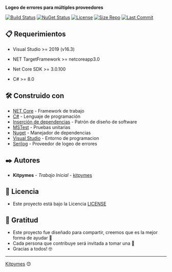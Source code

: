 ﻿**Logeo de errores para múltiples proveedores**

[![Build Status](https://github.com/kitpymes/template-netcore-logger/workflows/Logger/badge.svg)](https://github.com/kitpymes/template-netcore-logger/actions) [![NuGet Status](https://img.shields.io/nuget/v/Kitpymes.Core.Logger)](https://www.nuget.org/packages/Kitpymes.Core.Logger/) [![License](https://img.shields.io/github/license/kitpymes/template-netcore-logger)](https://github.com/kitpymes/template-netcore-logger/blob/master/docs/LICENSE.txt) [![Size Repo](https://img.shields.io/github/repo-size/kitpymes/template-netcore-logger)](https://github.com/kitpymes/template-netcore-logger/) [![Last Commit](https://img.shields.io/github/last-commit/kitpymes/template-netcore-logger)](https://github.com/kitpymes/template-netcore-logger/)

## 📋 Requerimientos 

* Visual Studio >= 2019 (v16.3)

* NET TargetFramework >= netcoreapp3.0

* Net Core SDK >= 3.0.100

* C# >= 8.0

## 🛠️ Construido con 

* [NET Core](https://dotnet.microsoft.com/download) - Framework de trabajo
* [C#](https://docs.microsoft.com/es-es/dotnet/csharp/) - Lenguaje de programación
* [Inserción de dependencias](https://docs.microsoft.com/es-es/aspnet/core/fundamentals/dependency-injection?view=aspnetcore-3.0) - Patrón de diseño de software
* [MSTest](https://docs.microsoft.com/es-es/dotnet/core/testing/unit-testing-with-mstest) - Pruebas unitarias
* [Nuget](https://www.nuget.org/) - Manejador de dependencias
* [Visual Studio](https://visualstudio.microsoft.com/) - Entorno de programacion
* [Serilog](https://serilog.net/) - Proveedor de logeo de errores


## ✒️ Autores 

* **Kitpymes** - *Trabajo Inicial* - [kitpymes](https://github.com/kitpymes)


## 📄 Licencia 

* Este proyecto está bajo la Licencia [LICENSE](https://raw.githubusercontent.com/kitpymes/template-netcore-logger/master/docs/LICENSE.txt)


## 🎁 Gratitud 

* Este proyecto fue diseñado para compartir, creemos que es la mejor forma de ayudar 📢
* Cada persona que contribuye será invitada a tomar una 🍺 
* Gracias a todos! 🤓

---
[Kitpymes](https://github.com/kitpymes) 😊